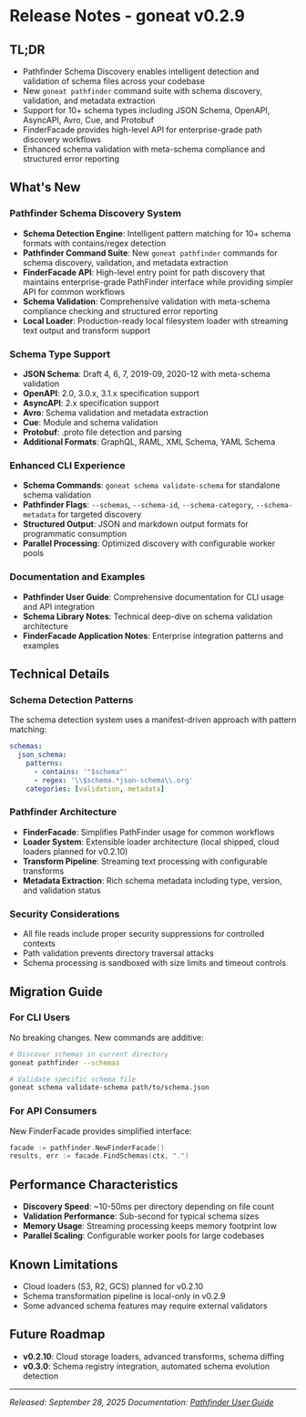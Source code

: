 # Release Notes - goneat v0.2.9

## TL;DR

- Pathfinder Schema Discovery enables intelligent detection and validation of schema files across your codebase
- New `goneat pathfinder` command suite with schema discovery, validation, and metadata extraction
- Support for 10+ schema types including JSON Schema, OpenAPI, AsyncAPI, Avro, Cue, and Protobuf
- FinderFacade provides high-level API for enterprise-grade path discovery workflows
- Enhanced schema validation with meta-schema compliance and structured error reporting

## What's New

### Pathfinder Schema Discovery System

- **Schema Detection Engine**: Intelligent pattern matching for 10+ schema formats with contains/regex detection
- **Pathfinder Command Suite**: New `goneat pathfinder` commands for schema discovery, validation, and metadata extraction
- **FinderFacade API**: High-level entry point for path discovery that maintains enterprise-grade PathFinder interface while providing simpler API for common workflows
- **Schema Validation**: Comprehensive validation with meta-schema compliance checking and structured error reporting
- **Local Loader**: Production-ready local filesystem loader with streaming text output and transform support

### Schema Type Support

- **JSON Schema**: Draft 4, 6, 7, 2019-09, 2020-12 with meta-schema validation
- **OpenAPI**: 2.0, 3.0.x, 3.1.x specification support
- **AsyncAPI**: 2.x specification support
- **Avro**: Schema validation and metadata extraction
- **Cue**: Module and schema validation
- **Protobuf**: .proto file detection and parsing
- **Additional Formats**: GraphQL, RAML, XML Schema, YAML Schema

### Enhanced CLI Experience

- **Schema Commands**: `goneat schema validate-schema` for standalone schema validation
- **Pathfinder Flags**: `--schemas`, `--schema-id`, `--schema-category`, `--schema-metadata` for targeted discovery
- **Structured Output**: JSON and markdown output formats for programmatic consumption
- **Parallel Processing**: Optimized discovery with configurable worker pools

### Documentation and Examples

- **Pathfinder User Guide**: Comprehensive documentation for CLI usage and API integration
- **Schema Library Notes**: Technical deep-dive on schema validation architecture
- **FinderFacade Application Notes**: Enterprise integration patterns and examples

## Technical Details

### Schema Detection Patterns

The schema detection system uses a manifest-driven approach with pattern matching:

```yaml
schemas:
  json_schema:
    patterns:
      - contains: '"$schema"'
      - regex: '\\$schema.*json-schema\\.org'
    categories: [validation, metadata]
```

### Pathfinder Architecture

- **FinderFacade**: Simplifies PathFinder usage for common workflows
- **Loader System**: Extensible loader architecture (local shipped, cloud loaders planned for v0.2.10)
- **Transform Pipeline**: Streaming text processing with configurable transforms
- **Metadata Extraction**: Rich schema metadata including type, version, and validation status

### Security Considerations

- All file reads include proper security suppressions for controlled contexts
- Path validation prevents directory traversal attacks
- Schema processing is sandboxed with size limits and timeout controls

## Migration Guide

### For CLI Users

No breaking changes. New commands are additive:

```bash
# Discover schemas in current directory
goneat pathfinder --schemas

# Validate specific schema file
goneat schema validate-schema path/to/schema.json
```

### For API Consumers

New FinderFacade provides simplified interface:

```go
facade := pathfinder.NewFinderFacade()
results, err := facade.FindSchemas(ctx, ".")
```

## Performance Characteristics

- **Discovery Speed**: ~10-50ms per directory depending on file count
- **Validation Performance**: Sub-second for typical schema sizes
- **Memory Usage**: Streaming processing keeps memory footprint low
- **Parallel Scaling**: Configurable worker pools for large codebases

## Known Limitations

- Cloud loaders (S3, R2, GCS) planned for v0.2.10
- Schema transformation pipeline is local-only in v0.2.9
- Some advanced schema features may require external validators

## Future Roadmap

- **v0.2.10**: Cloud storage loaders, advanced transforms, schema diffing
- **v0.3.0**: Schema registry integration, automated schema evolution detection

---

_Released: September 28, 2025_
_Documentation: [Pathfinder User Guide](../../user-guide/commands/pathfinder.md)_
